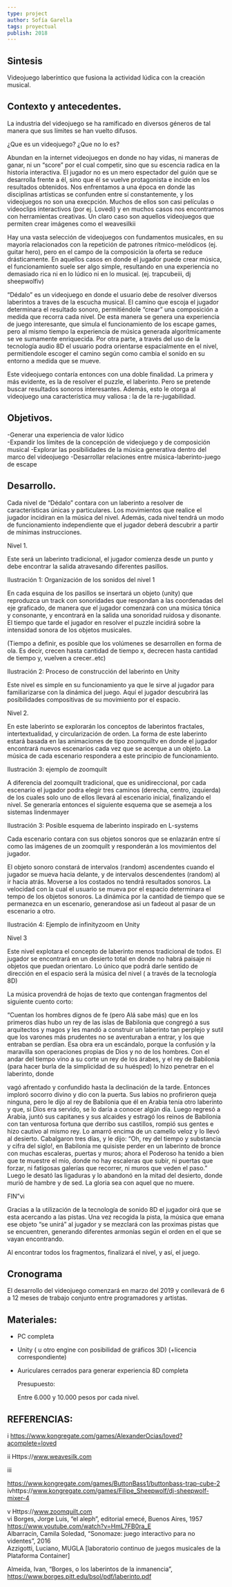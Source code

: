 ```yaml
---
type: project
author: Sofía Garella
tags: proyectual
publish: 2018
---
```

## Sintesis

Videojuego laberíntico que fusiona la actividad lúdica con la creación musical.

## Contexto y antecedentes.

La industria del videojuego se ha ramificado en diversos géneros de tal manera que sus límites se han vuelto difusos.

¿Que es un videojuego? ¿Que no lo es?

Abundan en la internet videojuegos en donde no hay vidas, ni maneras de ganar, ni un “score” por el cual competir, sino que su escencia radica en la historia interactiva. El jugador no es un mero espectador del guión que se desarrolla frente a él, sino que él se vuelve protagonista e incide en los resultados obtenidos. Nos enfrentamos a una época en donde las disciplinas artísticas se confunden entre sí constantemente, y los videojuegos no son una execpción. Muchos de ellos son casi películas o videoclips interactivos (por ej. Lovedi) y en muchos casos nos encontramos con herramientas creativas. Un claro caso son aquellos videojuegos que permiten crear imágenes como el weavesilkii

Hay una vasta selección de videojuegos con fundamentos musicales, en su mayoría relacionados con la repetición de patrones rítmico-melódicos (ej. guitar hero), pero en el campo de la composición la oferta se reduce drásticamente. En aquellos casos en donde el jugador puede crear música, el funcionamiento suele ser algo simple, resultando en una experiencia no demasiado rica ni en lo lúdico ni en lo musical. (ej. trapcubeiii, dj sheepwolfiv)

“Dédalo” es un videojuego en donde el usuario debe de resolver diversos laberintos a traves de la escucha musical. El camino que escoja el jugador determinara el resultado sonoro, permitiéndole “crear” una composición a medida que recorra cada nivel. De esta manera se genera una experiencia de juego interesante, que simula el funcionamiento de los escape games, pero al mismo tiempo la experiencia de música generada algorítmicamente se ve sumamente enriquecida. Por otra parte, a través del uso de la tecnología audio 8D el usuario podra orientarse espacialmente en el nivel, permitiendole escoger el camino según como cambia el sonido en su entorno a medida que se mueve.

Este videojuego contaría entonces con una doble finalidad. La primera y más evidente, es la de resolver el puzzle, el laberinto. Pero se pretende buscar resultados sonoros interesantes. Además, esto le otorga al videojuego una característica muy valiosa : la de la re-jugabilidad.

## Objetivos.

-Generar una experiencia de valor lúdico  
-Expandir los límites de la concepción de videojuego y de composición musical -Explorar las posibilidades de la música generativa dentro del marco del videojuego -Desarrollar relaciones entre música-laberinto-juego de escape

## Desarrollo.

Cada nivel de “Dédalo” contara con un laberinto a resolver de características únicas y particulares. Los movimientos que realice el jugador incidiran en la música del nivel. Además, cada nivel tendrá un modo de funcionamiento independiente que el jugador deberá descubrir a partir de mínimas instrucciones.

Nivel 1.

Este será un laberinto tradicional, el jugador comienza desde un punto y debe encontrar la salida atravesando diferentes pasillos.

Ilustración 1: Organización de los sonidos del nivel 1

En cada esquina de los pasillos se insertará un objeto (unity) que reproduzca un track con sonoridades que respondan a las coordenadas del eje graficado, de manera que el jugador comenzará con una música tónica y consonante, y encontrará en la salida una sonoridad ruidosa y disonante. El tiempo que tarde el jugador en resolver el puzzle incidirá sobre la intensidad sonora de los objetos musicales.

(Tiempo a definir, es posible que los volúmenes se desarrollen en forma de ola. Es decir, crecen hasta cantidad de tiempo x, decrecen hasta cantidad de tiempo y, vuelven a crecer..etc)

Ilustración 2: Proceso de construcción del laberinto en Unity

Este nivel es simple en su funcionamiento ya que le sirve al jugador para familiarizarse con la dinámica del juego. Aquí el jugador descubrirá las posibilidades compositivas de su movimiento por el espacio.

Nivel 2.

En este laberinto se explorarán los conceptos de laberintos fractales, intertextualidad, y circularización de orden. La forma de este laberinto estará basada en las animaciones de tipo zoomquiltv en donde el jugador encontrará nuevos escenarios cada vez que se acerque a un objeto. La música de cada escenario respondera a este principio de funcionamiento.

Ilustración 3: ejemplo de zoomquilt

A diferencia del zoomquilt tradicional, que es unidireccional, por cada escenario el jugador podra elegir tres caminos (derecha, centro, izquierda) de los cuales solo uno de ellos llevará al escenario inicial, finalizando el nivel. Se generaría entonces el siguiente esquema que se asemeja a los sistemas lindenmayer

Ilustración 3: Posible esquema de laberinto inspirado en L-systems

Cada escenario contara con sus objetos sonoros que se enlazarán entre sí como las imágenes de un zoomquilt y responderán a los movimientos del jugador.

El objeto sonoro constará de intervalos (random) ascendentes cuando el jugador se mueva hacia delante, y de intervalos descendentes (random) al ir hacia atrás. Moverse a los costados no tendrá resultados sonoros. La velocidad con la cual el usuario se mueva por el espacio determinara el tempo de los objetos sonoros. La dinámica por la cantidad de tiempo que se permanezca en un escenario, generandose asi un fadeout al pasar de un escenario a otro.

Ilustración 4: Ejemplo de infinityzoom en Unity

Nivel 3

Este nivel explotara el concepto de laberinto menos tradicional de todos. El jugador se encontrará en un desierto total en donde no habrá paisaje ni objetos que puedan orientaro. Lo único que podrá darle sentido de dirección en el espacio será la música del nivel ( a través de la tecnología 8D)

La música provendrá de hojas de texto que contengan fragmentos del siguiente cuento corto:

“Cuentan los hombres dignos de fe (pero Alá sabe más) que en los primeros días hubo un rey de las islas de Babilonia que congregó a sus arquitectos y magos y les mandó a construir un laberinto tan perplejo y sutil que los varones más prudentes no se aventuraban a entrar, y los que entraban se perdían. Esa obra era un escándalo, porque la confusión y la maravilla son operaciones propias de Dios y no de los hombres. Con el andar del tiempo vino a su corte un rey de los árabes, y el rey de Babilonia (para hacer burla de la simplicidad de su huésped) lo hizo penetrar en el laberinto, donde

vagó afrentado y confundido hasta la declinación de la tarde. Entonces imploró socorro divino y dio con la puerta. Sus labios no profirieron queja ninguna, pero le dijo al rey de Babilonia que él en Arabia tenía otro laberinto y que, si Dios era servido, se lo daría a conocer algún día. Luego regresó a Arabia, juntó sus capitanes y sus alcaides y estragó los reinos de Babilonia con tan venturosa fortuna que derribo sus castillos, rompió sus gentes e hizo cautivo al mismo rey. Lo amarró encima de un camello veloz y lo llevó al desierto. Cabalgaron tres días, y le dijo: “Oh, rey del tiempo y substancia y cifra del siglo!, en Babilonia me quisiste perder en un laberinto de bronce con muchas escaleras, puertas y muros; ahora el Poderoso ha tenido a bien que te muestre el mío, donde no hay escaleras que subir, ni puertas que forzar, ni fatigosas galerías que recorrer, ni muros que veden el paso.” Luego le desató las ligaduras y lo abandonó en la mitad del desierto, donde murió de hambre y de sed. La gloria sea con aquel que no muere.

FIN”vi

Gracias a la utilización de la tecnología de sonido 8D el jugador oirá que se esta acercando a las pistas. Una vez recogida la pista, la música que emana ese objeto “se unirá” al jugador y se mezclará con las proximas pistas que se encuentren, generando diferentes armonías según el orden en el que se vayan encontrando.

Al encontrar todos los fragmentos, finalizará el nivel, y así, el juego.

## Cronograma

El desarrollo del videojuego comenzará en marzo del 2019 y conllevará de 6 a 12 meses de trabajo conjunto entre programadores y artistas.

## Materiales:

- PC completa
    
- Unity ( u otro engine con posibilidad de gráficos 3D) (+licencia correspondiente)
    
- Auriculares cerrados para generar experiencia 8D completa
    
    Presupuesto:
    
    Entre 6.000 y 10.000 pesos por cada nivel.
    

## REFERENCIAS:  
i https://www.kongregate.com/games/AlexanderOcias/loved?acomplete=loved

ii Https://www.weavesilk.com

iii

https://www.kongregate.com/games/ButtonBass1/buttonbass-trap-cube-2 ivhttps://www.kongregate.com/games/Filipe_Sheepwolf/dj-sheepwolf-mixer-4

v Https://www.zoomquilt.com  
vi Borges, Jorge Luis, “el aleph”, editorial emecé, Buenos Aires, 1957 https://www.youtube.com/watch?v=HmL7FB0ra_E  
Albarracín, Camila Soledad, “Sonomaze: juego interactivo para no videntes”, 2016  
Azzigotti, Luciano, MUGLA [laboratorio continuo de juegos musicales de la Plataforma Container]

Almeida, Ivan, “Borges, o los laberintos de la inmanencia”, https://www.borges.pitt.edu/bsol/pdf/laberinto.pdf